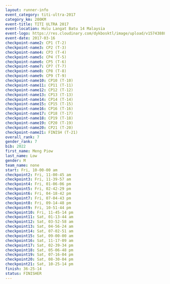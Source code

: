 ```yaml
---
layout: runner-info 
event_category: titi-ultra-2017 
category_km: 200KM 
event-title: TITI ULTRA 2017 
event-location: Hulu Langat Batu 14 Malaysia 
event-logo: https://res.cloudinary.com/dykbosktl/image/upload/v1574388892/Logo/titi250km_2017_logo_vstx0h.jpg 
event-date: 2017-03-16 
checkpoint-name2: CP1 (T-2) 
checkpoint-name3: CP2 (T-3) 
checkpoint-name4: CP3 (T-4) 
checkpoint-name5: CP4 (T-5) 
checkpoint-name6: CP5 (T-6) 
checkpoint-name7: CP7 (T-7) 
checkpoint-name8: CP8 (T-8) 
checkpoint-name9: CP9 (T-9) 
checkpoint-name10: CP10 (T-10) 
checkpoint-name11: CP11 (T-11) 
checkpoint-name12: CP12 (T-12) 
checkpoint-name13: CP13 (T-13) 
checkpoint-name14: CP14 (T-14) 
checkpoint-name15: CP15 (T-15) 
checkpoint-name16: CP16 (T-16) 
checkpoint-name17: CP18 (T-17) 
checkpoint-name18: CP19 (T-18) 
checkpoint-name19: CP20 (T-19) 
checkpoint-name20: CP21 (T-20) 
checkpoint-name21: FINISH (T-21) 
overall_rank: 7
gender_rank: 7
bib: 2022
first_name: Meng Piow
last_name: Low
gender: M
team_name: none
start: Fri, 10-00-00 am
checkpoint2: Fri, 11-00-45 am
checkpoint3: Fri, 11-39-57 am
checkpoint4: Fri, 01-06-06 pm
checkpoint5: Fri, 02-42-29 pm
checkpoint6: Fri, 04-18-42 pm
checkpoint7: Fri, 07-04-43 pm
checkpoint8: Fri, 09-14-48 pm
checkpoint9: Fri, 10-51-44 pm
checkpoint10: Fri, 11-45-14 pm
checkpoint11: Sat, 01-13-44 am
checkpoint12: Sat, 03-52-58 am
checkpoint13: Sat, 04-56-24 am
checkpoint14: Sat, 07-02-51 am
checkpoint15: Sat, 09-00-00 am
checkpoint16: Sat, 11-17-09 am
checkpoint17: Sat, 02-39-34 pm
checkpoint18: Sat, 05-06-48 pm
checkpoint19: Sat, 07-16-04 pm
checkpoint20: Sat, 08-30-04 pm
checkpoint21: Sat, 10-25-14 pm
finish: 36-25-14
status: FINISHER
---
```

